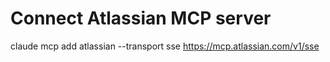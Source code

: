 # Connect Atlassian MCP server

claude mcp add atlassian --transport sse https://mcp.atlassian.com/v1/sse